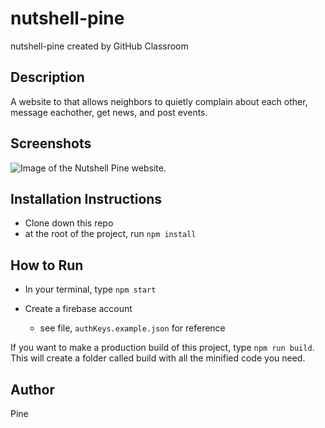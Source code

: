 # nutshell-pine
nutshell-pine created by GitHub Classroom

## Description
A website to that allows neighbors to quietly complain about each other, message eachother, get news, and post events.

## Screenshots
![Image of the Nutshell Pine website.](https://raw.githubusercontent.com/nss-evening-cohort-9/nutshell-pine/screenshot/assets/imgs/nutshell.png "screenshot of NutShell Pine.")

## Installation Instructions
* Clone down this repo
* at the root of the project, run `npm install`

## How to Run
* In your terminal, type `npm start`

* Create a firebase account
  * see file, ```authKeys.example.json``` for reference

If you want to make a production build of this project,
type `npm run build`. This will create a folder called build
with all the minified code you need.

## Author
Pine
